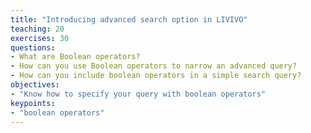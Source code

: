 ```yaml
---
title: "Introducing advanced search option in LIVIVO"
teaching: 20
exercises: 30
questions:
- What are Boolean operators?
- How can you use Boolean operators to narrow an advanced query?
- How can you include boolean operators in a simple search query?
objectives:
- "Know how to specify your query with boolean operators" 
keypoints:
- "boolean operators"
---
```

